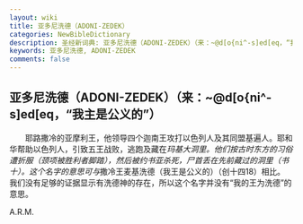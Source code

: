 ```yaml
---
layout: wiki
title: 亚多尼洗德（ADONI-ZEDEK）
categories: NewBibleDictionary
description: 圣经新词典: 亚多尼洗德（ADONI-ZEDEK）（来：~@d[o{ni^-s]ed[eq，“我主是公义的”）
keywords: 亚多尼洗德, ADONI-ZEDEK
comments: false
---
```


## 亚多尼洗德（ADONI-ZEDEK）（来：~@d[o{ni^-s]ed[eq，“我主是公义的”）

　　耶路撒冷的亚摩利王，他领导四个迦南王攻打以色列人及其同盟基遍人。耶和华帮助以色列人，引致五王战败，逃跑及藏在*玛基大洞里。他们按古时东方的习俗遭折服（颈项被胜利者脚踏），然后被约书亚杀死，尸首丢在先前藏过的洞里（书十）。这个名字的意思可与*撒冷王麦基洗德（我王是公义的）（创十四18）相比。我们没有足够的证据显示有洗德神的存在，所以这个名字并没有“我的王为洗德”的意思。

A.R.M.








